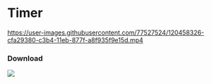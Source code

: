 # Timer



https://user-images.githubusercontent.com/77527524/120458326-cfa29380-c3b4-11eb-877f-a8f935f9e15d.mp4

### Download 

<a href="https://github.com/harsha-deep/timer/archive/refs/tags/v1.0.zip"><img src="https://dummyimage.com/520x120/dbd2a0/000000.png&text=Source_Code.zip"></a>








